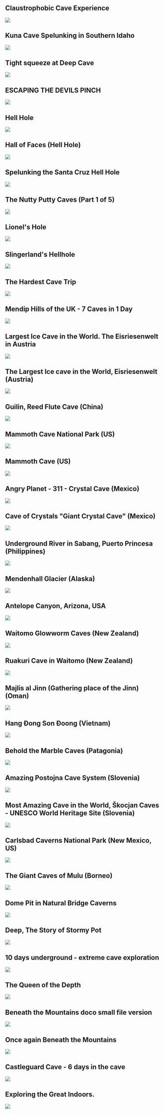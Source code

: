 Claustrophobic Cave Experience
------------------------------

[![](/image/yid-CFm9wakNChs.jpg)](https://www.youtube.com/watch?v=CFm9wakNChs)

Kuna Cave Spelunking in Southern Idaho
--------------------------------------

[![](/image/yid-sR-pKoikhYw.jpg)](https://www.youtube.com/watch?v=sR-pKoikhYw)

Tight squeeze at Deep Cave
--------------------------

[![](/image/yid-FAY-t32vyds.jpg)](https://www.youtube.com/watch?v=FAY-t32vyds)

ESCAPING THE DEVILS PINCH
-------------------------

[![](/image/yid-6oYPUAqIxZY.jpg)](https://www.youtube.com/watch?v=6oYPUAqIxZY)

Hell Hole
---------

[![](/image/yid-MZXTv8WZ7yo.jpg)](https://www.youtube.com/watch?v=MZXTv8WZ7yo)

Hall of Faces (Hell Hole)
-------------------------

[![](/image/yid-T_kUT9ynZNU.jpg)](https://www.youtube.com/watch?v=T_kUT9ynZNU)

Spelunking the Santa Cruz Hell Hole
-----------------------------------

[![](/image/yid-rRsGm06t1yg.jpg)](https://www.youtube.com/watch?v=rRsGm06t1yg)

The Nutty Putty Caves (Part 1 of 5)
-----------------------------------

[![](/image/yid-K-pKKq0Y1XA.jpg)](https://www.youtube.com/watch?v=K-pKKq0Y1XA)

Lionel's Hole
-------------

[![](/image/yid-QQ8UtzMmM2o.jpg)](https://www.youtube.com/watch?v=QQ8UtzMmM2o)

Slingerland's Hellhole
----------------------

[![](/image/yid-TskFhOtR_KM.jpg)](https://www.youtube.com/watch?v=TskFhOtR_KM)

The Hardest Cave Trip
---------------------

[![](/image/yid-ova4opW7-Vo.jpg)](https://www.youtube.com/watch?v=ova4opW7-Vo)

Mendip Hills of the UK - 7 Caves in 1 Day
-----------------------------------------

[![](/image/yid-RVmN65I038M.jpg)](https://www.youtube.com/watch?v=RVmN65I038M)

Largest Ice Cave in the World. The Eisriesenwelt in Austria
-----------------------------------------------------------

[![](/image/yid-T09e_lI-nq4.jpg)](https://www.youtube.com/watch?v=T09e_lI-nq4)

The Largest Ice cave in the World, Eisriesenwelt (Austria)
----------------------------------------------------------

[![](/image/yid-8ocxsF7CJO4.jpg)](https://www.youtube.com/watch?v=8ocxsF7CJO4)

Guilin, Reed Flute Cave (China)
-------------------------------

[![](/image/yid-Z1vvAR2AtsI.jpg)](https://www.youtube.com/watch?v=Z1vvAR2AtsI)

Mammoth Cave National Park (US)
-------------------------------

[![](/image/yid-fTNlZl7-s4w.jpg)](https://www.youtube.com/watch?v=fTNlZl7-s4w)

Mammoth Cave (US)
-----------------

[![](/image/yid-KBLunwf55oc.jpg)](https://www.youtube.com/watch?v=KBLunwf55oc)

Angry Planet - 311 - Crystal Cave (Mexico)
------------------------------------------

[![](/image/yid-fXo60AuCSwc.jpg)](https://www.youtube.com/watch?v=fXo60AuCSwc)

Cave of Crystals "Giant Crystal Cave" (Mexico)
----------------------------------------------

[![](/image/yid-ZsIebVCr0zk.jpg)](https://www.youtube.com/watch?v=ZsIebVCr0zk)

Underground River in Sabang, Puerto Princesa (Philippines)
----------------------------------------------------------

[![](/image/yid-IHgC7GOOF7Q.jpg)](https://www.youtube.com/watch?v=IHgC7GOOF7Q)

Mendenhall Glacier (Alaska)
---------------------------

[![](/image/yid-eSmGSpoinI8.jpg)](https://www.youtube.com/watch?v=eSmGSpoinI8)

Antelope Canyon, Arizona, USA
-----------------------------

[![](/image/yid-t4nM1FoUqYs.jpg)](https://www.youtube.com/watch?v=t4nM1FoUqYs)

Waitomo Glowworm Caves (New Zealand)
------------------------------------

[![](/image/yid-EKDXwH38caE.jpg)](https://www.youtube.com/watch?v=EKDXwH38caE)

Ruakuri Cave in Waitomo (New Zealand)
-------------------------------------

[![](/image/yid-yx2cNnlBzUU.jpg)](https://www.youtube.com/watch?v=yx2cNnlBzUU)

Majlis al Jinn (Gathering place of the Jinn) (Oman)
---------------------------------------------------

[![](/image/yid-UC7sL-f46Ig.jpg)](https://www.youtube.com/watch?v=UC7sL-f46Ig)

Hang Đong Son Đoong (Vietnam)
-----------------------------

[![](/image/yid-h6n5p0W1nLc.jpg)](https://www.youtube.com/watch?v=h6n5p0W1nLc)

Behold the Marble Caves (Patagonia)
-----------------------------------

[![](/image/yid-EK1TEeGrrYk.jpg)](https://www.youtube.com/watch?v=EK1TEeGrrYk)

Amazing Postojna Cave System (Slovenia)
---------------------------------------

[![](/image/yid-3ZiARIwQV14.jpg)](https://www.youtube.com/watch?v=3ZiARIwQV14)

Most Amazing Cave in the World, Škocjan Caves - UNESCO World Heritage Site (Slovenia)
-------------------------------------------------------------------------------------

[![](/image/yid-3lnKnYuyGHY.jpg)](https://www.youtube.com/watch?v=3lnKnYuyGHY)

Carlsbad Caverns National Park (New Mexico, US)
-----------------------------------------------

[![](/image/yid-UvxOy-6BWrs.jpg)](https://www.youtube.com/watch?v=UvxOy-6BWrs)

The Giant Caves of Mulu (Borneo)
--------------------------------

[![](/image/yid-FMvl4bd_HNU.jpg)](https://www.youtube.com/watch?v=FMvl4bd_HNU)

Dome Pit in Natural Bridge Caverns
----------------------------------

[![](/image/yid-ZIC_ok9DWcM.jpg)](https://www.youtube.com/watch?v=ZIC_ok9DWcM)

Deep, The Story of Stormy Pot
-----------------------------

[![](/image/yid-MtFFqB7xrOk.jpg)](https://www.youtube.com/watch?v=MtFFqB7xrOk)

10 days underground - extreme cave exploration
----------------------------------------------

[![](/image/yid-AdPhz0-NeNE.jpg)](https://www.youtube.com/watch?v=AdPhz0-NeNE)

The Queen of the Depth
----------------------

[![](/image/yid-m88Pf_9ACus.jpg)](https://www.youtube.com/watch?v=m88Pf_9ACus)

Beneath the Mountains doco small file version
---------------------------------------------

[![](/image/yid-fN6k5Gxaghc.jpg)](https://www.youtube.com/watch?v=fN6k5Gxaghc)

Once again Beneath the Mountains
--------------------------------

[![](/image/yid-zRD3OPc3i0c.jpg)](https://www.youtube.com/watch?v=zRD3OPc3i0c)

Castleguard Cave - 6 days in the cave
-------------------------------------

[![](/image/yid-905S37j8fvQ.jpg)](https://www.youtube.com/watch?v=905S37j8fvQ)

Exploring the Great Indoors.
----------------------------

[![](/image/yid-AOPhmfi3yFs.jpg)](https://www.youtube.com/watch?v=AOPhmfi3yFs)